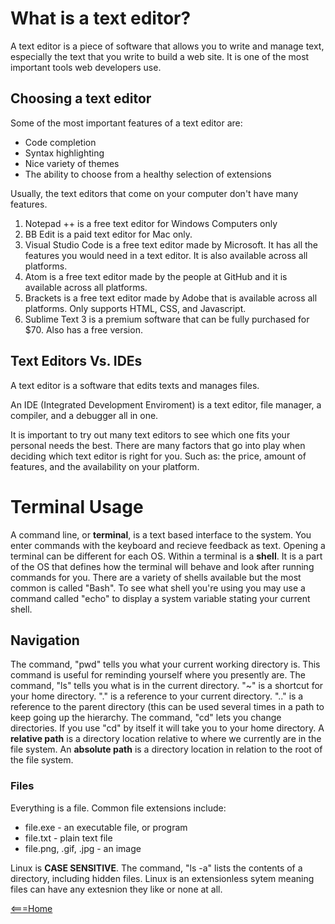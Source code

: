 # What is a text editor?

A text editor is a piece of software that allows you to write and manage text, especially the text that you write to build a web site. It is one of the most important tools web developers use. 

## Choosing a text editor

Some of the most important features of a text editor are:
* Code completion
* Syntax highlighting
* Nice variety of themes
* The ability to choose from a healthy selection of extensions

Usually, the text editors that come on your computer don't have many features.

1. Notepad ++ is a free text editor for Windows Computers only
2. BB Edit is a paid text editor for Mac only.
3. Visual Studio Code is a free text editor made by Microsoft. It has all the features you would need in a text editor. It is also available across all platforms.
4. Atom is a free text editor made by the people at GitHub and it is available across all platforms.
5. Brackets is a free text editor made by Adobe that is available across all platforms. Only supports HTML, CSS, and Javascript.
6. Sublime Text 3 is a premium software that can be fully purchased for $70. Also has a free version.

## Text Editors Vs. IDEs

A text editor is a software that edits texts and manages files.

An IDE (Integrated Development Enviroment) is a text editor, file manager, a compiler, and a debugger all in one.

It is important to try out many text editors to see which one fits your personal needs the best. There are many factors that go into play when deciding which text editor is right for you. Such as: the price, amount of features, and the availability on your platform.

# Terminal Usage

A command line, or **terminal**, is a text based interface to the system. You enter commands with the keyboard and recieve feedback as text. Opening a terminal can be different for each OS. Within a terminal is a **shell**. It is a part of the OS that defines how the terminal will behave and look after running commands for you. There are a variety of shells available but the most common is called "Bash". To see what shell you're using you may use a command called "echo" to display a system variable stating your current shell.

## Navigation

The command, "pwd" tells you what your current working directory is. This command is useful for reminding yourself where you presently are. The command, "ls" tells you what is in the current directory. "~" is a shortcut for your home directory. "." is a reference to your current directory. ".." is a reference to the parent directory (this can be used several times in a path to keep going up the hierarchy. The command, "cd" lets you change directories. If you use "cd" by itself it will take you to your home directory. A **relative path** is a directory location relative to where we currently are in the file system. An **absolute path** is a directory location in relation to the root of the file system.

### Files

Everything is a file. Common file extensions include:
* file.exe - an executable file, or program
* file.txt - plain text file
* file.png, .gif, .jpg - an image

Linux is **CASE SENSITIVE**. The command, "ls -a" lists the contents of a directory, including hidden files. Linux is an extensionless sytem meaning files can have any extesnion they like or none at all.

[<===Home](README.md)
